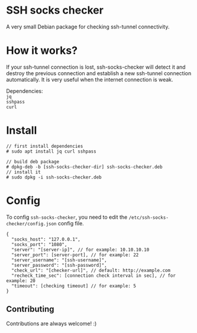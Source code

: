 
# SSH socks checker

A very small Debian package for checking ssh-tunnel connectivity.

# How it works?
If your ssh-tunnel connection is lost, ssh-socks-checker will detect it and destroy the previous connection and establish a new ssh-tunnel connection automatically.
It is very useful when the internet connection is weak.

Dependencies:\
`jq`\
`sshpass`\
`curl`

# Install

```
// first install dependencies
# sudo apt install jq curl sshpass

// build deb package
# dpkg-deb -b [ssh-socks-checker-dir] ssh-socks-checker.deb
// install it
# sudo dpkg -i ssh-socks-checker.deb
```

# Config

To config `ssh-socks-checker`, you need to edit the `/etc/ssh-socks-checker/config.json` config file.


```
{
  "socks_host": "127.0.0.1",
  "socks_port": "1080",
  "server": "[server-ip]", // for example: 10.10.10.10
  "server_port": [server-port], // for example: 22
  "server_username": "[ssh-username]",
  "server_password": "[ssh-password]",
  "check_url": "[checker-url]", // default: http://example.com
  "recheck_time_sec": [connection check interval in sec], // for example: 20
  "timeout": [checking timeout] // for example: 5
}
```


## Contributing

Contributions are always welcome! :)

